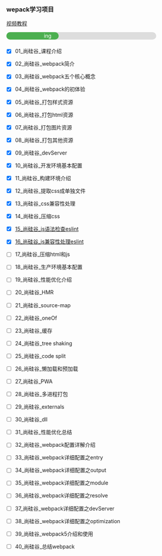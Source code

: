 
### wepack学习项目

[视频教程](https://www.bilibili.com/video/BV1e7411j7T5)

<div class="container">
  <div class="skills html">ing</div>
</div>


- [x] 01_尚硅谷_课程介绍
- [x] 02_尚硅谷_webpack简介
- [x] 03_尚硅谷_webpack五个核心概念
- [x] 04_尚硅谷_webpack的初体验
- [x] 05_尚硅谷_打包样式资源
- [x] 06_尚硅谷_打包html资源
- [x] 07_尚硅谷_打包图片资源
- [x] 08_尚硅谷_打包其他资源
- [x] 09_尚硅谷_devServer
- [x] 10_尚硅谷_开发环境基本配置
- [x] 11_尚硅谷_构建环境介绍
- [x] 12_尚硅谷_提取css成单独文件
- [x] 13_尚硅谷_css兼容性处理
- [x] 14_尚硅谷_压缩css
- [x] [15_尚硅谷_js语法检查eslint](./12js语法检查/12js语法检查.md)
- [x] [16_尚硅谷_js兼容性处理eslint](./13js兼容性处理/index.md)
- [ ] 17_尚硅谷_压缩html和js
- [ ] 18_尚硅谷_生产环境基本配置
- [ ] 19_尚硅谷_性能优化介绍
- [ ] 20_尚硅谷_HMR
- [ ] 21_尚硅谷_source-map
- [ ] 22_尚硅谷_oneOf
- [ ] 23_尚硅谷_缓存
- [ ] 24_尚硅谷_tree shaking
- [ ] 25_尚硅谷_code split
- [ ] 26_尚硅谷_懒加载和预加载
- [ ] 27_尚硅谷_PWA
- [ ] 28_尚硅谷_多进程打包
- [ ] 29_尚硅谷_externals
- [ ] 30_尚硅谷_dll
- [ ] 31_尚硅谷_性能优化总结
- [ ] 32_尚硅谷_webpack配置详解介绍
- [ ] 33_尚硅谷_webpack详细配置之entry
- [ ] 34_尚硅谷_webpack详细配置之output
- [ ] 35_尚硅谷_webpack详细配置之module
- [ ] 36_尚硅谷_webpack详细配置之resolve
- [ ] 37_尚硅谷_webpack详细配置之devServer
- [ ] 38_尚硅谷_webpack详细配置之optimization
- [ ] 39_尚硅谷_webpack5介绍和使用
- [ ] 40_尚硅谷_总结webpack


<style>
* {box-sizing: border-box}
.container {
  width: 100%;
  background-color: #ddd;
  margin-bottom:20px;
  border-radius:20px;
}
.skills {
  text-align: right;
  padding-right: 20px;
  line-height: 20px;
  color: white;
  border-radius:20px;

}
.html {width: 35%; background-color: #4CAF50;}
</style>